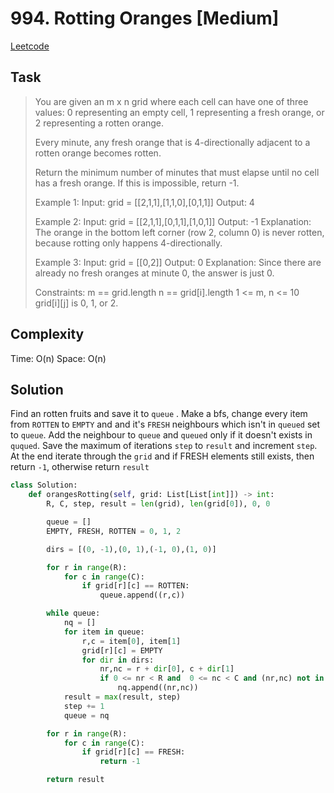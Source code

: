 # 994. Rotting Oranges [Medium]

[Leetcode](https://leetcode.com/problems/rotting-oranges/description/)

## Task

> You are given an m x n grid where each cell can have one of three values:
>     0 representing an empty cell,
>     1 representing a fresh orange, or
>     2 representing a rotten orange.
> 
> Every minute, any fresh orange that is 4-directionally adjacent to a rotten orange becomes rotten.
> 
> Return the minimum number of minutes that must elapse until no cell has a fresh orange. If this is impossible, return -1.
> 
> Example 1:
> Input: grid = [[2,1,1],[1,1,0],[0,1,1]]
> Output: 4
> 
> Example 2:
> Input: grid = [[2,1,1],[0,1,1],[1,0,1]]
> Output: -1
> Explanation: The orange in the bottom left corner (row 2, column 0) is never rotten, because rotting only happens 4-directionally.
> 
> Example 3:
> Input: grid = [[0,2]]
> Output: 0
> Explanation: Since there are already no fresh oranges at minute 0, the answer is just 0.
> 
> Constraints:
>     m == grid.length
>     n == grid[i].length
>     1 <= m, n <= 10
>     grid[i][j] is 0, 1, or 2.



## Complexity

Time: O(n)
Space: O(n)

## Solution

Find an rotten fruits and save it to `queue` . Make a bfs, change every item from `ROTTEN` to `EMPTY` and and it's `FRESH` neighbours which isn't in `queued` set to `queue`. Add the neighbour to `queue` and `queued` only if it doesn't exists in `ququed`. Save the maximum of iterations `step` to `result` and increment `step`. At the end iterate through the `grid` and if FRESH elements still exists, then return `-1`, otherwise return `result`

```python
class Solution:
    def orangesRotting(self, grid: List[List[int]]) -> int:
        R, C, step, result = len(grid), len(grid[0]), 0, 0

        queue = []
        EMPTY, FRESH, ROTTEN = 0, 1, 2

        dirs = [(0, -1),(0, 1),(-1, 0),(1, 0)]

        for r in range(R):
            for c in range(C):
                if grid[r][c] == ROTTEN:
                    queue.append((r,c))

        while queue:
            nq = []
            for item in queue:
                r,c = item[0], item[1]
                grid[r][c] = EMPTY
                for dir in dirs:
                    nr,nc = r + dir[0], c + dir[1]
                    if 0 <= nr < R and  0 <= nc < C and (nr,nc) not in queue and grid[nr][nc] == FRESH:
                        nq.append((nr,nc))
            result = max(result, step)
            step += 1
            queue = nq

        for r in range(R):
            for c in range(C):
                if grid[r][c] == FRESH:
                    return -1

        return result
```